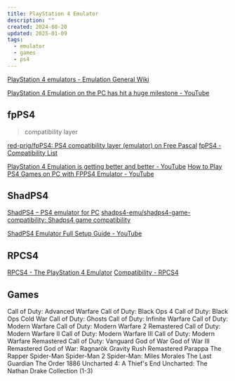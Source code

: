 ```yaml
---
title: PlayStation 4 Emulator
description: ""
created: 2024-08-20
updated: 2025-01-09
tags:
  - emulator
  - games
  - ps4
---
```


[PlayStation 4 emulators - Emulation General Wiki](https://emulation.gametechwiki.com/index.php/PlayStation_4_emulators)

[PlayStation 4 Emulation on the PC has hit a huge milestone - YouTube](https://www.youtube.com/watch?v=KZvSEdFGyxE)

## fpPS4

> compatibility layer

[red-prig/fpPS4: PS4 compatibility layer (emulator) on Free Pascal](https://github.com/red-prig/fpPS4)
[fpPS4 - Compatibility List](https://fpps4.net/compatibility/)

[PlayStation 4 Emulation is getting better and better - YouTube](https://www.youtube.com/watch?v=oqcWTwTXYoA)
[How to Play PS4 Games on PC with FPPS4 Emulator - YouTube](https://www.youtube.com/watch?v=RWZorn3qc_w)

## ShadPS4

[ShadPS4 – PS4 emulator for PC](https://shadps4.net/)
[shadps4-emu/shadps4-game-compatibility: Shadps4 game compatibility](https://github.com/shadps4-emu/shadps4-game-compatibility)

[ShadPS4 Emulator Full Setup Guide - YouTube](https://www.youtube.com/watch?v=66s9CnW_INg)

## RPCS4

[RPCS4 - The PlayStation 4 Emulator](https://rpcs4.com/)
[Compatibility - RPCS4](https://rpcs4.com/compatibility)

## Games

Call of Duty: Advanced Warfare
Call of Duty: Black Ops 4
Call of Duty: Black Ops Cold War
Call of Duty: Ghosts
Call of Duty: Infinite Warfare
Call of Duty: Modern Warfare
Call of Duty: Modern Warfare 2 Remastered
Call of Duty: Modern Warfare II
Call of Duty: Modern Warfare III
Call of Duty: Modern Warfare Remastered
Call of Duty: Vanguard
God of War
God of War III Remastered
God of War: Ragnarök
Gravity Rush Remastered
Parappa The Rapper
Spider-Man
Spider-Man 2
Spider-Man: Miles Morales
The Last Guardian
The Order 1886
Uncharted 4: A Thief's End
Uncharted: The Nathan Drake Collection (1-3)
